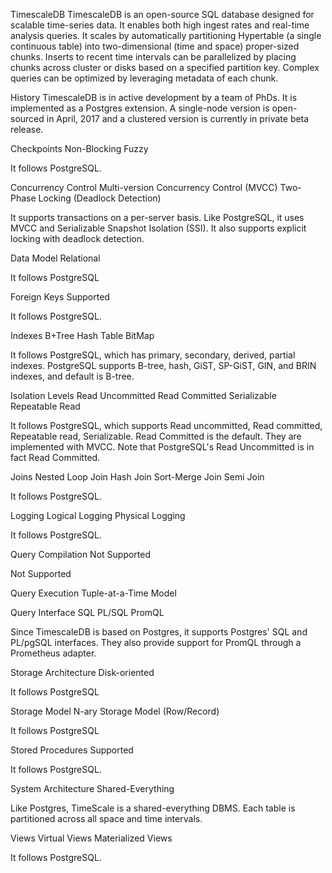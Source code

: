 TimescaleDB 
TimescaleDB is an open-source SQL database designed for scalable time-series data. It enables both high ingest rates and real-time analysis queries. It scales by automatically partitioning Hypertable (a single continuous table) into two-dimensional (time and space) proper-sized chunks. Inserts to recent time intervals can be parallelized by placing chunks across cluster or disks based on a specified partition key. Complex queries can be optimized by leveraging metadata of each chunk.


History 
TimescaleDB is in active development by a team of PhDs. It is implemented as a Postgres extension. A single-node version is open-sourced in April, 2017 and a clustered version is currently in private beta release.


Checkpoints 
Non-Blocking Fuzzy

It follows PostgreSQL.


Concurrency Control 
Multi-version Concurrency Control (MVCC) Two-Phase Locking (Deadlock Detection)

It supports transactions on a per-server basis. Like PostgreSQL, it uses MVCC and Serializable Snapshot Isolation (SSI). It also supports explicit locking with deadlock detection.


Data Model 
Relational

It follows PostgreSQL


Foreign Keys 
Supported

It follows PostgreSQL.


Indexes 
B+Tree Hash Table BitMap

It follows PostgreSQL, which has primary, secondary, derived, partial indexes. PostgreSQL supports B-tree, hash, GiST, SP-GiST, GIN, and BRIN indexes, and default is B-tree.


Isolation Levels 
Read Uncommitted Read Committed Serializable Repeatable Read

It follows PostgreSQL, which supports Read uncommitted, Read committed, Repeatable read, Serializable. Read Committed is the default. They are implemented with MVCC. Note that PostgreSQL's Read Uncommitted is in fact Read Committed.


Joins 
Nested Loop Join Hash Join Sort-Merge Join Semi Join

It follows PostgreSQL.


Logging 
Logical Logging Physical Logging

It follows PostgreSQL.


Query Compilation 
Not Supported

Not Supported


Query Execution 
Tuple-at-a-Time Model

Query Interface 
SQL PL/SQL PromQL

Since TimescaleDB is based on Postgres, it supports Postgres' SQL and PL/pgSQL interfaces. They also provide support for PromQL through a Prometheus adapter.


Storage Architecture 
Disk-oriented

It follows PostgreSQL


Storage Model 
N-ary Storage Model (Row/Record)

It follows PostgreSQL


Stored Procedures 
Supported

It follows PostgreSQL.


System Architecture 
Shared-Everything

Like Postgres, TimeScale is a shared-everything DBMS. Each table is partitioned across all space and time intervals.


Views 
Virtual Views Materialized Views

It follows PostgreSQL.